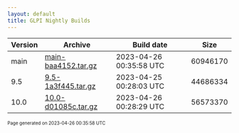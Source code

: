 ```yaml
---
layout: default
title: GLPI Nightly Builds
---
```


Version|Archive|Build date|Size
---|---|---|---
main|[main-baa4152.tar.gz](main-baa4152.tar.gz)|2023-04-26 00:35:58 UTC|60946170
9.5|[9.5-1a3f445.tar.gz](9.5-1a3f445.tar.gz)|2023-04-25 00:28:03 UTC|44686334
10.0|[10.0-d01085c.tar.gz](10.0-d01085c.tar.gz)|2023-04-26 00:28:29 UTC|56573370

<font size="1">Page generated on 2023-04-26 00:35:58 UTC</font>
